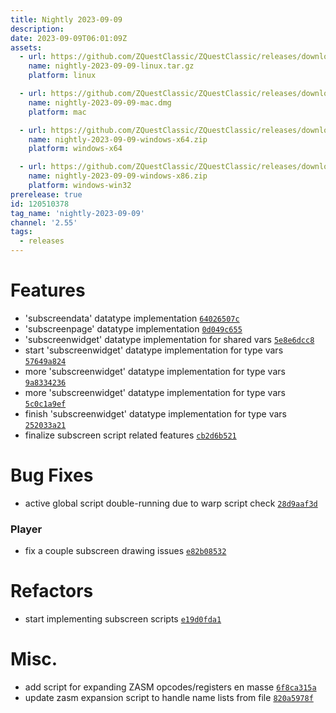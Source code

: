 ```yaml
---
title: Nightly 2023-09-09
description: 
date: 2023-09-09T06:01:09Z
assets: 
  - url: https://github.com/ZQuestClassic/ZQuestClassic/releases/download/nightly-2023-09-09/nightly-2023-09-09-linux.tar.gz
    name: nightly-2023-09-09-linux.tar.gz
    platform: linux

  - url: https://github.com/ZQuestClassic/ZQuestClassic/releases/download/nightly-2023-09-09/nightly-2023-09-09-mac.dmg
    name: nightly-2023-09-09-mac.dmg
    platform: mac

  - url: https://github.com/ZQuestClassic/ZQuestClassic/releases/download/nightly-2023-09-09/nightly-2023-09-09-windows-x64.zip
    name: nightly-2023-09-09-windows-x64.zip
    platform: windows-x64

  - url: https://github.com/ZQuestClassic/ZQuestClassic/releases/download/nightly-2023-09-09/nightly-2023-09-09-windows-x86.zip
    name: nightly-2023-09-09-windows-x86.zip
    platform: windows-win32
prerelease: true
id: 120510378
tag_name: 'nightly-2023-09-09'
channel: '2.55'
tags:
  - releases
---
```




# Features

- 'subscreendata' datatype implementation [`64026507c`](https://github.com/ArmageddonGames/ZQuestClassic/commit/64026507c399a4735fc811f2eba017c78eb50ab3)
- 'subscreenpage' datatype implementation [`0d049c655`](https://github.com/ArmageddonGames/ZQuestClassic/commit/0d049c6554e4f40ff88cd866b2e4580f45ddc302)
- 'subscreenwidget' datatype implementation for shared vars [`5e8e6dcc8`](https://github.com/ArmageddonGames/ZQuestClassic/commit/5e8e6dcc878d0512cbb7163aa867994ba796b4c3)
- start 'subscreenwidget' datatype implementation for type vars [`57649a824`](https://github.com/ArmageddonGames/ZQuestClassic/commit/57649a824287507ef1fa7cc400999d6895c1791f)
- more 'subscreenwidget' datatype implementation for type vars [`9a8334236`](https://github.com/ArmageddonGames/ZQuestClassic/commit/9a833423609f7e7fcca0b2c7a36c95ca7f30ca41)
- more 'subscreenwidget' datatype implementation for type vars [`5c0c1a9ef`](https://github.com/ArmageddonGames/ZQuestClassic/commit/5c0c1a9ef8c2f43bcb8813593f895fa5ba1e055b)
- finish 'subscreenwidget' datatype implementation for type vars [`252033a21`](https://github.com/ArmageddonGames/ZQuestClassic/commit/252033a215609e9901a814f12e35c09f53a45e15)
- finalize subscreen script related features [`cb2d6b521`](https://github.com/ArmageddonGames/ZQuestClassic/commit/cb2d6b5217b4a9cab29612af5514032401bad031)

# Bug Fixes

- active global script double-running due to warp script check [`28d9aaf3d`](https://github.com/ArmageddonGames/ZQuestClassic/commit/28d9aaf3d31aa8ffd489a3a46da167c5ec79fb87)

### Player

- fix a couple subscreen drawing issues [`e82b08532`](https://github.com/ArmageddonGames/ZQuestClassic/commit/e82b08532124278bf3838ab1e935befd344d233b)

# Refactors

- start implementing subscreen scripts [`e19d0fda1`](https://github.com/ArmageddonGames/ZQuestClassic/commit/e19d0fda1e6189a864d215d63dbf1ee008e99f10)

# Misc.

- add script for expanding ZASM opcodes/registers en masse [`6f8ca315a`](https://github.com/ArmageddonGames/ZQuestClassic/commit/6f8ca315aba8606467c100d9d7ffc1eab4a230b5)
- update zasm expansion script to handle name lists from file [`820a5978f`](https://github.com/ArmageddonGames/ZQuestClassic/commit/820a5978f0e0d653f1a28600470502c1f6f63f21)
